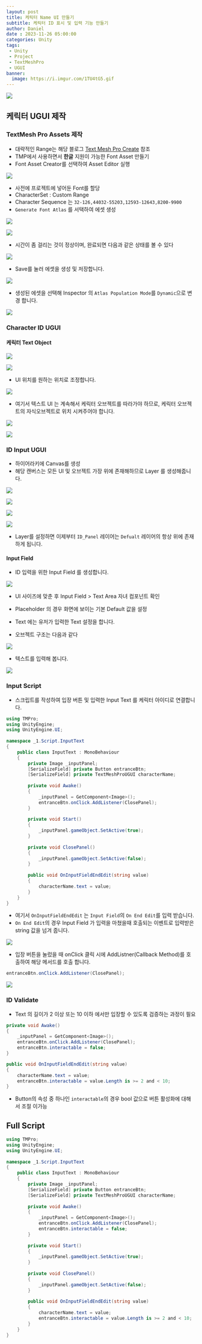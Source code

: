 ```yaml
---
layout: post
title: 케릭터 Name UI 만들기
subtitle: 케릭터 ID 표시 및 입력 기능 만들기
author: Daniel
date : 2023-11-26 05:00:00
categories: Unity
tags: 
 - Unity
 - Project
 - TextMeshPro
 - UGUI
banner:
  image: https://i.imgur.com/1TU4tG5.gif
---
```

![](https://teamsparta.notion.site/image/https%3A%2F%2Fs3-us-west-2.amazonaws.com%2Fsecure.notion-static.com%2F573d499f-80ac-4e49-a243-d5079503ca40%2F3.png?table=block&id=d5e15def-1ac2-420f-9c62-49b36a9a637e&spaceId=83c75a39-3aba-4ba4-a792-7aefe4b07895&width=2000&userId=&cache=v2)

케릭터 UGUI 제작
--

### TextMesh Pro Assets 제작

- 대략적인 Range는 해당 블로그 [Text Mesh Pro Create](https://jhoon8903.github.io/unity/2023/10/31/Text-Mesh-Pro.html) 참조
- TMP에서 사용하면서 **한글** 지원이 가능한 Font Asset 만들기
- Font Asset Creator를 선택하여 Asset Editor 실행

![](https://i.imgur.com/EoAY1RO.jpg)

- 사전에 프로젝트에 넣어둔 Font를 할당
- CharacterSet : Custom Range
- Character Sequence 는 `32-126,44032-55203,12593-12643,8200-9900`
- `Generate Font Atlas` 를 서택하여 에셋 생성

![](https://i.imgur.com/CF4dPfn.jpg)

![](https://i.imgur.com/G2PPEBA.jpg)

- 시간이 좀 걸리는 것이 정상이며, 완료되면 다음과 같은 상태를 볼 수 있다

![](https://i.imgur.com/U7bapHW.jpg)

- Save를 눌러 에셋을 생성 및 저장합니다.

![](https://i.imgur.com/HA54TTi.jpg)

- 생성된 에셋을 선택해 Inspector 의 `Atlas Population Mode`를 `Dynamic`으로 변경 합니다.

![](https://i.imgur.com/F3yyMN1.jpg)


### Character ID UGUI

#### 케릭터 Text Object

![](https://i.imgur.com/9MXaefX.jpg)


![](https://i.imgur.com/x7Y61z3.jpg)

- UI 위치를 원하는 위치로 조정합니다.

![](https://i.imgur.com/EuUBlna.jpg)

- 여기서 텍스트 UI 는 계속해서 케릭터 오브젝트를 따라가야 하므로, 케릭터 오브젝트의 자식오브젝트로 위치 시켜주어야 합니다.

![](https://i.imgur.com/RNEL3f2.jpg)


![](https://i.imgur.com/P88yTnE.gif)


### ID Input UGUI

- 하이어라키에 Canvas를 생성
- 해당 캔버스는 모든 UI 및 오브젝트 가장 위에 존재해하므로 Layer 를 생성해줍니다.

![](https://i.imgur.com/tVO0vzA.jpg)

![](https://i.imgur.com/CBQKpXs.jpg)

![](https://i.imgur.com/2jywl54.jpg)

![](https://i.imgur.com/7F5fKs2.jpg)

- Layer를 설정하면 이제부터 `ID_Panel` 레이어는 `Defualt` 레이어의 항상 위에 존재하게 됩니다.

#### Input Field

- ID 입력을 위한 Input Field 를 생성합니다.

![](https://i.imgur.com/OL5aFsz.jpg)

- UI 사이즈에 맞춘 후 Input Field > Text Area 자녀 컴포넌트 확인
- Placeholder 의 경우 화면에 보이는 기본 Default 값을 설정
- Text 에는 유저가 입력한 Text 설정을 합니다.

- 오브젝트 구조는 다음과 같다

![](https://i.imgur.com/fZX76qY.jpg)

- 텍스트를 입력해 봅니다.

![](https://i.imgur.com/AZtjQwV.gif)


### Input Script

- 스크립트를 작성하여 입장 버튼 및 입력한 Input Text 를 케릭터 아이디로 연결합니다.

```csharp
using TMPro;  
using UnityEngine;  
using UnityEngine.UI;  
  
namespace _1.Script.InputText  
{  
	public class InputText : MonoBehaviour  
	{  
		private Image _inputPanel;  
		[SerializeField] private Button entranceBtn;  
		[SerializeField] private TextMeshProUGUI characterName;  
		  
		private void Awake()  
		{  
			_inputPanel = GetComponent<Image>();  
			entranceBtn.onClick.AddListener(ClosePanel);  
		}  
		  
		private void Start()  
		{  
			_inputPanel.gameObject.SetActive(true);  
		}  
		  
		private void ClosePanel()  
		{  
			_inputPanel.gameObject.SetActive(false);  
		}  
		  
		public void OnInputFieldEndEdit(string value)  
		{  
			characterName.text = value;  
		}  
	}  
}
```

- 여기서 `OnInputFieldEndEdit` 는 `Input Field`의 `On End Edit`를 입력 받습니다.
- `On End Edit`의 경우 Input Field 가 입력을 마쳤을때 호출되는 이벤트로 입력받은 string 값을 넘겨 줍니다.

![](https://i.imgur.com/RHdlRHX.jpg)

- 입장 버튼을 눌렀을 때 onClick 클릭 시에 AddListner(Callback Method)를 호출하여 해당 메서드를 호출 합니다.

```csharp
entranceBtn.onClick.AddListener(ClosePanel);
```

![](https://i.imgur.com/1TU4tG5.gif)

### ID Validate

- Text 의 길이가 2 이상 또는 10 이하 에서만 입장할 수 있도록 검증하는 과정이 필요

```csharp
private void Awake()  
{  
	_inputPanel = GetComponent<Image>();  
	entranceBtn.onClick.AddListener(ClosePanel);  
	entranceBtn.interactable = false;  
}

public void OnInputFieldEndEdit(string value)  
{  
	characterName.text = value;  
	entranceBtn.interactable = value.Length is >= 2 and < 10;  
}
```

- Button의 속성 중 하나인 `interactable`의 경우 bool 값으로 버튼 활성화에 대해서 조절 이가능

## Full Script

```csharp
using TMPro;  
using UnityEngine;  
using UnityEngine.UI;  
  
namespace _1.Script.InputText  
{  
	public class InputText : MonoBehaviour  
	{  
		private Image _inputPanel;  
		[SerializeField] private Button entranceBtn;  
		[SerializeField] private TextMeshProUGUI characterName;  
		  
		private void Awake()  
		{  
			_inputPanel = GetComponent<Image>();  
			entranceBtn.onClick.AddListener(ClosePanel);  
			entranceBtn.interactable = false;  
		}  
		  
		private void Start()  
		{  
			_inputPanel.gameObject.SetActive(true);  
		}  
		  
		private void ClosePanel()  
		{  
			_inputPanel.gameObject.SetActive(false);  
		}  
		  
		public void OnInputFieldEndEdit(string value)  
		{  
			characterName.text = value;  
			entranceBtn.interactable = value.Length is >= 2 and < 10;  
		}  
	}  
}
```